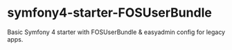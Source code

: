 # symfony4-starter-FOSUserBundle
Basic Symfony 4 starter with FOSUserBundle &amp; easyadmin config for legacy apps.
